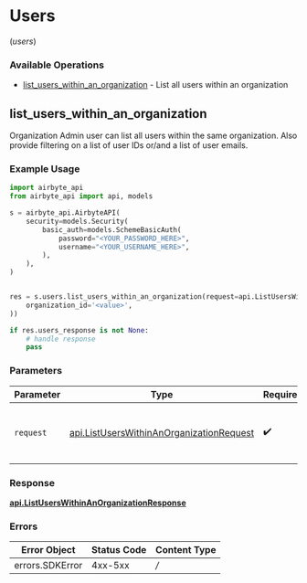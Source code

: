 # Users
(*users*)

### Available Operations

* [list_users_within_an_organization](#list_users_within_an_organization) - List all users within an organization

## list_users_within_an_organization

Organization Admin user can list all users within the same organization. Also provide filtering on a list of user IDs or/and a list of user emails.

### Example Usage

```python
import airbyte_api
from airbyte_api import api, models

s = airbyte_api.AirbyteAPI(
    security=models.Security(
        basic_auth=models.SchemeBasicAuth(
            password="<YOUR_PASSWORD_HERE>",
            username="<YOUR_USERNAME_HERE>",
        ),
    ),
)


res = s.users.list_users_within_an_organization(request=api.ListUsersWithinAnOrganizationRequest(
    organization_id='<value>',
))

if res.users_response is not None:
    # handle response
    pass

```

### Parameters

| Parameter                                                                                     | Type                                                                                          | Required                                                                                      | Description                                                                                   |
| --------------------------------------------------------------------------------------------- | --------------------------------------------------------------------------------------------- | --------------------------------------------------------------------------------------------- | --------------------------------------------------------------------------------------------- |
| `request`                                                                                     | [api.ListUsersWithinAnOrganizationRequest](../../api/listuserswithinanorganizationrequest.md) | :heavy_check_mark:                                                                            | The request object to use for the request.                                                    |


### Response

**[api.ListUsersWithinAnOrganizationResponse](../../api/listuserswithinanorganizationresponse.md)**
### Errors

| Error Object    | Status Code     | Content Type    |
| --------------- | --------------- | --------------- |
| errors.SDKError | 4xx-5xx         | */*             |
